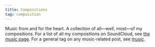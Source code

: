 ```yaml
---
title: Compositions
tag: composition
---
```


Music from and for the heart. A collection of all—well, most—of my compositions. For a list of all my compositions on SoundCloud, see [the music page](/music). For a general tag on any music-related post, see [*music*](/tags/music).
